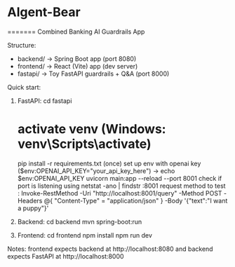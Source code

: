 # AIgent-Bear
=======
Combined Banking AI Guardrails App

Structure:
- backend/    -> Spring Boot app (port 8080)
- frontend/   -> React (Vite) app (dev server)
- fastapi/    -> Toy FastAPI guardrails + Q&A (port 8000)

Quick start:
1) FastAPI:
   cd fastapi
   # activate venv (Windows: venv\Scripts\activate)
   pip install -r requirements.txt (once)
   set up env with openai key ($env:OPENAI_API_KEY="your_api_key_here") -> echo $env:OPENAI_API_KEY
   uvicorn main:app --reload --port 8001
   check if port is listening using netstat -ano | findstr :8001
   request method to test : Invoke-RestMethod -Uri "http://localhost:8001/query" -Method POST -Headers @{ "Content-Type" = "application/json" } -Body '{"text":"I want a puppy"}'


2) Backend:
   cd backend
   mvn spring-boot:run

3) Frontend:
   cd frontend
   npm install
   npm run dev

Notes: frontend expects backend at http://localhost:8080 and backend expects FastAPI at http://localhost:8000

